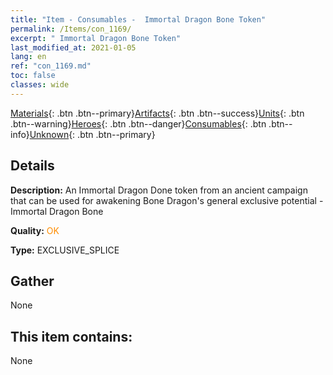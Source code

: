 ```yaml
---
title: "Item - Consumables -  Immortal Dragon Bone Token"
permalink: /Items/con_1169/
excerpt: " Immortal Dragon Bone Token"
last_modified_at: 2021-01-05
lang: en
ref: "con_1169.md"
toc: false
classes: wide
---
```

 [Materials](/Items/){: .btn .btn--primary}[Artifacts](/Items/Artifacts/){: .btn .btn--success}[Units](/Items/Units/){: .btn .btn--warning}[Heroes](/Items/Heroes/){: .btn .btn--danger}[Consumables](/Items/Consumables/){: .btn .btn--info}[Unknown](/Items/Unknown/){: .btn .btn--primary}

## Details
 **Description:** An Immortal Dragon Done token from an ancient campaign that can be used for awakening Bone Dragon's general exclusive potential - Immortal Dragon Bone

 **Quality:** <span style="color: #FF8C00">OK</span>

 **Type:** EXCLUSIVE_SPLICE

## Gather

  None

## This item contains:

  None

